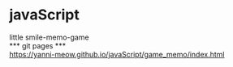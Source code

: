 # javaScript

little smile-memo-game <br />
*** git pages *** <br />
https://yanni-meow.github.io/javaScript/game_memo/index.html
